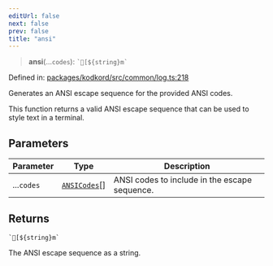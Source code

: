 ```yaml
---
editUrl: false
next: false
prev: false
title: "ansi"
---
```


> **ansi**(...`codes`): `` `[${string}m` ``

Defined in: [packages/kodkord/src/common/log.ts:218](https://github.com/KingsBeCattz/Kodkord/blob/e64d9a769150751981b0359a2c19703ea8677956/packages/kodkord/src/common/log.ts#L218)

Generates an ANSI escape sequence for the provided ANSI codes.

This function returns a valid ANSI escape sequence that can be used
to style text in a terminal.

## Parameters

| Parameter | Type | Description |
| ------ | ------ | ------ |
| ...`codes` | [`ANSICodes`](/api/kodkord/enumerations/ansicodes/)[] | ANSI codes to include in the escape sequence. |

## Returns

`` `[${string}m` ``

The ANSI escape sequence as a string.
